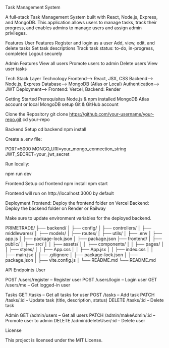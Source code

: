 Task Management System

A full-stack Task Management System built with React, Node.js, Express, and MongoDB. This application allows users to manage tasks, track their progress, and enables admins to manage users and assign admin privileges.

Features
User Features
Register and login as a user
Add, view, edit, and delete tasks
Set task descriptions
Track task status: to-do, in-progress, completed
Logout securely

Admin Features
View all users
Promote users to admin
Delete users
View user tasks

Tech Stack
Layer	Technology
Frontend-->	React, JSX, CSS
Backend-->	Node.js, Express
Database-->	MongoDB (Atlas or Local)
Authentication-->	JWT
Deployment-->	Frontend: Vercel, Backend: Render


Getting Started
Prerequisites
Node.js & npm installed
MongoDB Atlas account or local MongoDB setup
Git & GitHub account

Clone the Repository
git clone https://github.com/your-username/your-repo.git
cd your-repo

Backend Setup
cd backend
npm install


Create a .env file:

PORT=5000
MONGO_URI=your_mongo_connection_string
JWT_SECRET=your_jwt_secret


Run locally:

npm run dev

Frontend Setup
cd frontend
npm install
npm start


Frontend will run on http://localhost:3000 by default

Deployment
Frontend: Deploy the frontend folder on Vercel
Backend: Deploy the backend folder on Render or Railway

Make sure to update environment variables for the deployed backend.

PRIMETRADE/
├── backend/
│   ├── config/
│   ├── controllers/
│   ├── middlewares/
│   ├── models/
│   ├── routes/
│   ├── utils/
│   ├── .env
│   ├── app.js
│   ├── package-lock.json
│   ├── package.json
├── frontend/
│   ├── public/
│   ├── src/
│   │   ├── assets/
│   │   ├── components/
│   │   ├── pages/
│   │   ├── styles/
│   │   ├── App.css
│   │   ├── App.jsx
│   │   ├── index.css
│   │   ├── main.jsx
│   ├── .gitignore
│   ├── package-lock.json
│   ├── package.json
│   ├── vite.config.js
│   └── README.md
└── README.md


API Endpoints
User

POST /users/register – Register user
POST /users/login – Login user
GET /users/me – Get logged-in user

Tasks
GET /tasks – Get all tasks for user
POST /tasks – Add task
PATCH /tasks/:id – Update task (title, description, status)
DELETE /tasks/:id – Delete task

Admin
GET /admin/users – Get all users
PATCH /admin/makeAdmin/:id – Promote user to admin
DELETE /admin/deleteUser/:id – Delete user

License

This project is licensed under the MIT License.

